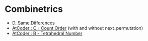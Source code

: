 # Combinetrics

- [D. Same Differences](https://codeforces.com/problemset/problem/1520/D)
- [AtCoder : C - Count Order](https://atcoder.jp/contests/abc150/tasks/abc150_c?lang=en) (with and without next_permutation)
- [AtCoder : B - Tetrahedral Number](https://atcoder.jp/contests/abc335/tasks/abc335_b?lang=en)
